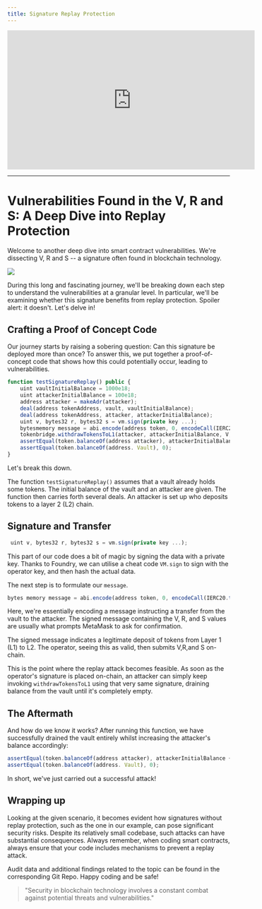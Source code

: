 ```yaml
---
title: Signature Replay Protection
---
```


<iframe width="560" height="315" src="https://www.youtube.com/embed/6zQgZzW83Jg?si=_u0Okhfrn2d3NOvC" title="YouTube video player" frameborder="0" allow="accelerometer; autoplay; clipboard-write; encrypted-media; gyroscope; picture-in-picture; web-share" allowfullscreen></iframe>

---

# Vulnerabilities Found in the V, R and S: A Deep Dive into Replay Protection

Welcome to another deep dive into smart contract vulnerabilities. We're dissecting V, R and S -- a signature often found in blockchain technology.

![](https://cdn.videotap.com/fepx5pOEwGHrxsJGEs9y-17.14.png)

During this long and fascinating journey, we'll be breaking down each step to understand the vulnerabilities at a granular level. In particular, we'll be examining whether this signature benefits from replay protection. Spoiler alert: it doesn't. Let's delve in!

## Crafting a Proof of Concept Code

Our journey starts by raising a sobering question: Can this signature be deployed more than once? To answer this, we put together a proof-of-concept code that shows how this could potentially occur, leading to vulnerabilities.

```javascript
function testSignatureReplay() public {
    uint vaultInitialBalance = 1000e18;
    uint attackerInitialBalance = 100e18;
    address attacker = makeAdr(attacker);
    deal(address tokenAddress, vault, vaultInitialBalance);
    deal(address tokenAddress, attacker, attackerInitialBalance);
    uint v, bytes32 r, bytes32 s = vm.sign(private key ...);
    bytesmemory message = abi.encode(address token, 0, encodeCall(IERC20.transferFrom(address vault, attacker, attackerInitialBalance) ));//in a loop until vault balance is zero
    tokenbridge.withdrawTokensToL1(attacker, attackerInitialBalance, V, R, S);
    assertEqual(token.balanceOf(address attacker), attackerInitialBalance + vaultInitialBalance);
    assertEqual(token.balanceOf(address. Vault), 0);
}
```

Let's break this down.

The function `testSignatureReplay()` assumes that a vault already holds some tokens. The initial balance of the vault and an attacker are given. The function then carries forth several deals. An attacker is set up who deposits tokens to a layer 2 (L2) chain.

## Signature and Transfer

```javascript
 uint v, bytes32 r, bytes32 s = vm.sign(private key ...);
```

This part of our code does a bit of magic by signing the data with a private key. Thanks to Foundry, we can utilise a cheat code `VM.sign` to sign with the operator key, and then hash the actual data.

The next step is to formulate our `message`.

```javascript
bytes memory message = abi.encode(address token, 0, encodeCall(IERC20.transferFrom(address vault, attacker, attackerInitialBalance) ));
```

Here, we're essentially encoding a message instructing a transfer from the vault to the attacker. The signed message containing the V, R, and S values are usually what prompts MetaMask to ask for confirmation.

The signed message indicates a legitimate deposit of tokens from Layer 1 (L1) to L2. The operator, seeing this as valid, then submits V,R,and S on-chain.

This is the point where the replay attack becomes feasible. As soon as the operator's signature is placed on-chain, an attacker can simply keep invoking `withdrawTokensToL1` using that very same signature, draining balance from the vault until it's completely empty.

## The Aftermath

And how do we know it works? After running this function, we have successfully drained the vault entirely whilst increasing the attacker's balance accordingly:

```javascript
assertEqual(token.balanceOf(address attacker), attackerInitialBalance + vaultInitialBalance);
assertEqual(token.balanceOf(address. Vault), 0);
```

In short, we've just carried out a successful attack!

## Wrapping up

Looking at the given scenario, it becomes evident how signatures without replay protection, such as the one in our example, can pose significant security risks. Despite its relatively small codebase, such attacks can have substantial consequences. Always remember, when coding smart contracts, always ensure that your code includes mechanisms to prevent a replay attack.

Audit data and additional findings related to the topic can be found in the corresponding Git Repo. Happy coding and be safe!

> "Security in blockchain technology involves a constant combat against potential threats and vulnerabilities."
